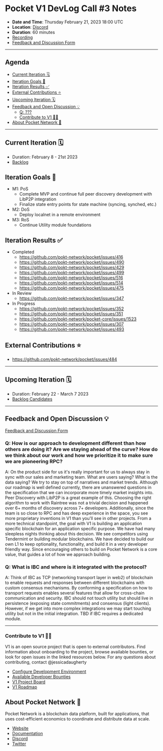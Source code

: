 # Pocket V1 DevLog Call #3 Notes <!-- omit in toc -->

- **Date and Time**: Thursday February 21, 2023 18:00 UTC
- **Location**: [Discord](https://discord.gg/pokt)
- **Duration**: 60 minutes
- [Recording](https://drive.google.com/drive/u/1/folders/1Ts6FHy3fcPjqjKl8grpd93L7DB1-N-LA)
- [Feedback and Discussion Form](https://app.sli.do/event/aDvLMjXLy1fxG7UwMpC1sk)

---

## Agenda <!-- omit in toc -->

- [Current Iteration 🗓️](#current-iteration-️)
- [Iteration Goals 🎯](#iteration-goals-)
- [Iteration Results ✅](#iteration-results-)
- [External Contributions ⭐](#external-contributions-)
- [Upcoming Iteration 🗓️](#upcoming-iteration-️)
- [Feedback and Open Discussion 💡](#feedback-and-open-discussion-)
  - [Q: ???](#q-)
  - [Contribute to V1 🧑‍💻](#contribute-to-v1-)
- [About Pocket Network 💙](#about-pocket-network-)

---

## Current Iteration 🗓️

- Duration: February 8 - 21st 2023
- [Backlog](https://github.com/orgs/pokt-network/projects/142/views/12?layout=table&filterQuery=iteration%3A%22Iteration+10%22)

## Iteration Goals 🎯

- M1: PoS
  - Complete MVP and continue full peer discovery development with LibP2P integration
  - Finalize state entry points for state machine (syncing, synched, etc.)
- M2: DoS
  - Deploy localnet in a remote environment
- M3: RoS
  - Continue Utility module foundations

## Iteration Results ✅

- Completed
  - https://github.com/pokt-network/pocket/issues/416
  - https://github.com/pokt-network/pocket/issues/490
  - https://github.com/pokt-network/pocket/issues/429
  - https://github.com/pokt-network/pocket/issues/499
  - https://github.com/pokt-network/pocket/issues/516
  - https://github.com/pokt-network/pocket/issues/514
  - https://github.com/pokt-network/pocket/issues/475 
- In Review
  - https://github.com/pokt-network/pocket/issues/347
- In Progress
  - https://github.com/pokt-network/pocket/issues/352
  - https://github.com/pokt-network/pocket/issues/351
  - https://github.com/pokt-network/pocket-core/issues/1523
  - https://github.com/pokt-network/pocket/issues/307
  - https://github.com/pokt-network/pocket/issues/493

## External Contributions ⭐

- https://github.com/pokt-network/pocket/issues/484 

---

## Upcoming Iteration 🗓️

- Duration: February 22 - March 7 2023
- [Backlog Candidates](https://github.com/orgs/pokt-network/projects/142/views/12?layout=table&filterQuery=iteration%3A%22Iteration+11%22)

---

## Feedback and Open Discussion 💡

[Feedback and Discussion Form](https://app.sli.do/event/aDvLMjXLy1fxG7UwMpC1sk)

### Q: How is our approach to development different than how others are doing it? Are we staying ahead of the curve? How do we think about our work and how we prioritize it to make sure we are pioneering RPC?

A: On the product side for us it's really important for us to always stay in sync with our sales and marketing team. What are users saying? What is the data saying? We try to stay on top of narratives and market trends. Although our roadmap is well defined currently, there are unanswered questions in the specification that we can incorporate more timely market insights into. Peer Discovery with LibP2P is a great example of this. Choosing the right algorithm to work with Raintree was not a trivial decision and happened over 6+ months of discovery across 7+ developers. Additionally, since the team is so close to RPC and has deep experience in the space, you see more proprietary inventions in V1 than you'll see in other projects. From a more technical standpoint, the goal with V1 is building an application specific blockchain for an application specific purpose. We have had many sleepless nights thinking about this decision. We see competitors using Tendermint or building modular blockchains. We have decided to build our own L1 to keep optionality, functionality, and build it in a very developer friendly way. Since encouraging others to build on Pocket Network is a core value, that guides a lot of how we approach building.  

### Q: What is IBC and where is it integrated with the protocol?

A: Think of IBC as TCP (networking transport layer in web2) of blockchain to enable requests and responses between different blockchains with custom consensus mechanisms. By conforming a specification on how to transport requests enables several features that allow for cross-chain communication and security. IBC should not touch utility but should live in persistence (exposing state commitments) and consensus (light clients). However, if we get into more complex integrations we may start touching utility but not in the initial integration. TBD if IBC requires a dedicated module.  

---

### Contribute to V1 🧑‍💻

V1 is an open source project that is open to external contributors. Find information about onboarding to the project, browse available bounties, or look for open issues in the linked resources below. For any questions about contributing, contact @jessicadaugherty

- [Configure Development Environment](https://github.com/pokt-network/pocket/blob/main/docs/development/README.md)
- [Available Developer Bounties](https://app.dework.xyz/pokt-network/v1-protocol)
- [V1 Project Board](https://github.com/orgs/pokt-network/projects/142/views/12)
- [V1 Roadmap](https://github.com/pokt-network/pocket/blob/main/docs/roadmap/README.md#m1-pocket-pos-proof-of-stake)

## About Pocket Network 💙

Pocket Network is a blockchain data platform, built for applications, that uses cost-efficient economics to coordinate and distribute data at scale.

- [Website](https://pokt.network)
- [Documentation](https://docs.pokt.network)
- [Discord](https://discord.gg/pokt)
- [Twitter](https://twitter.com/POKTnetwork)

<!-- GITHUB_WIKI: devlog/3 -->
